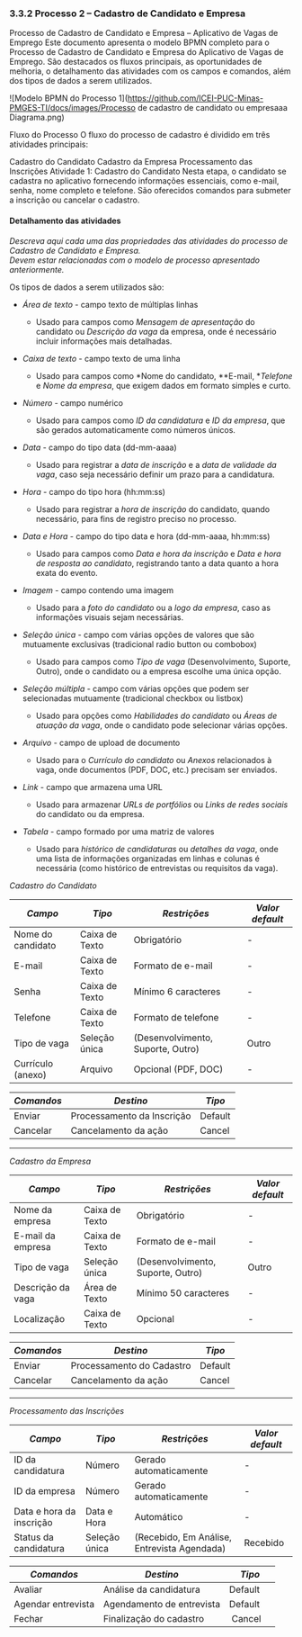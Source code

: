 ### 3.3.2 Processo 2 – Cadastro de Candidato e Empresa

Processo de Cadastro de Candidato e Empresa – Aplicativo de Vagas de Emprego
Este documento apresenta o modelo BPMN completo para o Processo de Cadastro de Candidato e Empresa do Aplicativo de Vagas de Emprego. São destacados os fluxos principais, as oportunidades de melhoria, o detalhamento das atividades com os campos e comandos, além dos tipos de dados a serem utilizados.


![Modelo BPMN do Processo 1](https://github.com/ICEI-PUC-Minas-PMGES-TI/docs/images/Processo de cadastro de candidato ou empresaaa Diagrama.png)


Fluxo do Processo
O fluxo do processo de cadastro é dividido em três atividades principais:

Cadastro do Candidato
Cadastro da Empresa
Processamento das Inscrições
Atividade 1: Cadastro do Candidato
Nesta etapa, o candidato se cadastra no aplicativo fornecendo informações essenciais, como e-mail, senha, nome completo e telefone. São oferecidos comandos para submeter a inscrição ou cancelar o cadastro.



#### Detalhamento das atividades

_Descreva aqui cada uma das propriedades das atividades do processo de *Cadastro de Candidato e Empresa*.  
Devem estar relacionadas com o modelo de processo apresentado anteriormente._

Os tipos de dados a serem utilizados são:

* *Área de texto* - campo texto de múltiplas linhas
    * Usado para campos como *Mensagem de apresentação* do candidato ou *Descrição da vaga* da empresa, onde é necessário incluir informações mais detalhadas.

* *Caixa de texto* - campo texto de uma linha
    * Usado para campos como *Nome do candidato, **E-mail, **Telefone* e *Nome da empresa*, que exigem dados em formato simples e curto.

* *Número* - campo numérico
    * Usado para campos como *ID da candidatura* e *ID da empresa*, que são gerados automaticamente como números únicos.

* *Data* - campo do tipo data (dd-mm-aaaa)
    * Usado para registrar a *data de inscrição* e a *data de validade da vaga*, caso seja necessário definir um prazo para a candidatura.

* *Hora* - campo do tipo hora (hh:mm:ss)
    * Usado para registrar a *hora de inscrição* do candidato, quando necessário, para fins de registro preciso no processo.

* *Data e Hora* - campo do tipo data e hora (dd-mm-aaaa, hh:mm:ss)
    * Usado para campos como *Data e hora da inscrição* e *Data e hora de resposta ao candidato*, registrando tanto a data quanto a hora exata do evento.

* *Imagem* - campo contendo uma imagem
    * Usado para a *foto do candidato* ou a *logo da empresa*, caso as informações visuais sejam necessárias.

* *Seleção única* - campo com várias opções de valores que são mutuamente exclusivas (tradicional radio button ou combobox)
    * Usado para campos como *Tipo de vaga* (Desenvolvimento, Suporte, Outro), onde o candidato ou a empresa escolhe uma única opção.

* *Seleção múltipla* - campo com várias opções que podem ser selecionadas mutuamente (tradicional checkbox ou listbox)
    * Usado para opções como *Habilidades do candidato* ou *Áreas de atuação da vaga*, onde o candidato pode selecionar várias opções.

* *Arquivo* - campo de upload de documento
    * Usado para o *Currículo do candidato* ou *Anexos* relacionados à vaga, onde documentos (PDF, DOC, etc.) precisam ser enviados.

* *Link* - campo que armazena uma URL
    * Usado para armazenar *URLs de portfólios* ou *Links de redes sociais* do candidato ou da empresa.

* *Tabela* - campo formado por uma matriz de valores
    * Usado para *histórico de candidaturas* ou *detalhes da vaga*, onde uma lista de informações organizadas em linhas e colunas é necessária (como histórico de entrevistas ou requisitos da vaga).



*Cadastro do Candidato*

| *Campo*       | *Tipo*         | *Restrições* | *Valor default* |
| ---             | ---              | ---            | ---               |
| Nome do candidato | Caixa de Texto   | Obrigatório    | -                 |
| E-mail            | Caixa de Texto   | Formato de e-mail | -             |
| Senha             | Caixa de Texto   | Mínimo 6 caracteres | -             |
| Telefone          | Caixa de Texto   | Formato de telefone | -            |
| Tipo de vaga      | Seleção única    | (Desenvolvimento, Suporte, Outro) | Outro |
| Currículo (anexo) | Arquivo          | Opcional (PDF, DOC) | -              |

| *Comandos*   | *Destino*               | *Tipo*  |
| -------------- | ------------------------- | --------- |
| Enviar         | Processamento da Inscrição | Default   |
| Cancelar       | Cancelamento da ação      | Cancel    |

---

*Cadastro da Empresa*

| *Campo*       | *Tipo*         | *Restrições* | *Valor default* |
| ---             | ---              | ---            | ---               |
| Nome da empresa | Caixa de Texto   | Obrigatório    | -                 |
| E-mail da empresa | Caixa de Texto   | Formato de e-mail | -              |
| Tipo de vaga    | Seleção única    | (Desenvolvimento, Suporte, Outro) | Outro |
| Descrição da vaga | Área de Texto    | Mínimo 50 caracteres | -            |
| Localização     | Caixa de Texto   | Opcional       | -                 |

| *Comandos*   | *Destino*               | *Tipo*  |
| -------------- | ------------------------- | --------- |
| Enviar         | Processamento do Cadastro  | Default   |
| Cancelar       | Cancelamento da ação      | Cancel    |

---

*Processamento das Inscrições*

| *Campo*       | *Tipo*         | *Restrições* | *Valor default* |
| ---             | ---              | ---            | ---               |
| ID da candidatura | Número          | Gerado automaticamente | -            |
| ID da empresa    | Número          | Gerado automaticamente | -            |
| Data e hora da inscrição | Data e Hora | Automático | -              |
| Status da candidatura | Seleção única | (Recebido, Em Análise, Entrevista Agendada) | Recebido |

| *Comandos*   | *Destino*               | *Tipo*  |
| -------------- | ------------------------- | --------- |
| Avaliar        | Análise da candidatura    | Default   |
| Agendar entrevista | Agendamento de entrevista | Default |
| Fechar         | Finalização do cadastro   | Cancel    |
